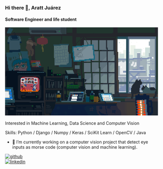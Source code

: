 ### Hi there 👋, Aratt Juárez
#### Software Engineer and life student
![Software Engineer Student](https://github.com/arattjzl/arattjzl/blob/main/Japanese%20Pixel%20Art%20GIFs.gif)

Interested in Machine Learning, Data Science and Computer Vision

Skills: Python / Django / Numpy / Keras / SciKit Learn / OpenCV / Java

- 🔭 I’m currently working on a computer vision project that detect eye inputs as morse code (computer vision and machine learning). 

[<img src='https://cdn.jsdelivr.net/npm/simple-icons@3.0.1/icons/github.svg' alt='github' height='40'>](https://github.com/arattjzl)  
[<img src='https://cdn.jsdelivr.net/npm/simple-icons@3.0.1/icons/linkedin.svg' alt='linkedin' height='40'>](https://www.linkedin.com/in/aratt-juarez-luna-667a64266/)  
